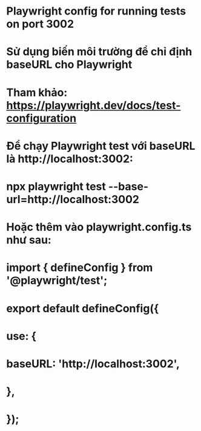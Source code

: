 # Playwright config for running tests on port 3002
# Sử dụng biến môi trường để chỉ định baseURL cho Playwright
# Tham khảo: https://playwright.dev/docs/test-configuration

# Để chạy Playwright test với baseURL là http://localhost:3002:
#   npx playwright test --base-url=http://localhost:3002

# Hoặc thêm vào playwright.config.ts như sau:
#
# import { defineConfig } from '@playwright/test';
# export default defineConfig({
#   use: {
#     baseURL: 'http://localhost:3002',
#   },
# });
